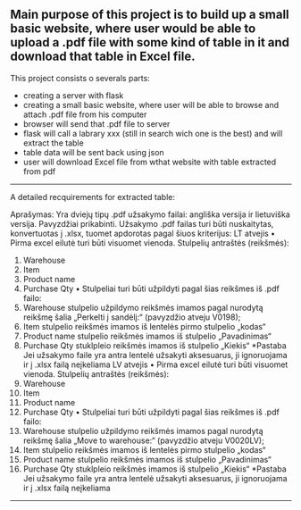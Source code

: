 Main purpose of this project is to build up a small basic website, where user would be able to upload a .pdf file with some kind of table in it and download that table in Excel file.
-------------------------------------------------------
This project consists o severals parts:
- creating a server with flask
- creating a small basic website, where user will be able to browse and attach .pdf file from his computer
- browser will send that .pdf file to server
- flask will call a labrary xxx (still in search wich one is the best) and will extract the table
- table data will be sent back using json
- user will download Excel file from wthat website with table extracted from pdf

--------------------------------------------------------
A detailed recquirements for extracted table:


Aprašymas:
Yra dviejų tipų .pdf užsakymo failai: angliška versija ir lietuviška versija. Pavyzdžiai prikabinti.
Užsakymo .pdf failas turi būti nuskaitytas, konvertuotas į .xlsx, tuomet apdorotas pagal šiuos kriterijus:
LT atvejis
•	Pirma excel eilutė turi būti visuomet vienoda. Stulpelių antraštės (reikšmės):
1.	Warehouse
2.	Item
3.	Product name
4.	Purchase Qty
•	Stulpeliai turi būti užpildyti pagal šias reikšmes iš .pdf failo:
1.	Warehouse stulpelio užpildymo reikšmės imamos pagal nurodytą reikšmę šalia „Perkelti į sandėlį:“ (pavyzdžio atveju V0198);
2.	Item stulpelio reikšmės imamos iš lentelės pirmo stulpelio „kodas“
3.	Product name stulpelio reikšmės imamos iš stulpelio „Pavadinimas“
4.	Purchase Qty stuklpleio reikšmės imamos iš stulpelio „Kiekis“
*Pastaba
Jei užsakymo faile yra antra lentelė užsakyti aksesuarus, ji ignoruojama ir į .xlsx failą neįkeliama 
LV atvejis
•	Pirma excel eilutė turi būti visuomet vienoda. Stulpelių antraštės (reikšmės):
1.	Warehouse
2.	Item
3.	Product name
4.	Purchase Qty
•	Stulpeliai turi būti užpildyti pagal šias reikšmes iš .pdf failo:
1.	Warehouse stulpelio užpildymo reikšmės imamos pagal nurodytą reikšmę šalia „Move to warehouse:“ (pavyzdžio atveju V0020LV);
2.	Item stulpelio reikšmės imamos iš lentelės pirmo stulpelio „kodas“
3.	Product name stulpelio reikšmės imamos iš stulpelio „Pavadinimas“
4.	Purchase Qty stuklpleio reikšmės imamos iš stulpelio „Kiekis“
*Pastaba
Jei užsakymo faile yra antra lentelė užsakyti aksesuarus, ji ignoruojama ir į .xlsx failą neįkeliama 
*** 

